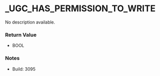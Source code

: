 # _UGC_HAS_PERMISSION_TO_WRITE

No description available.

### Return Value
* BOOL

### Notes
* Build: 3095

